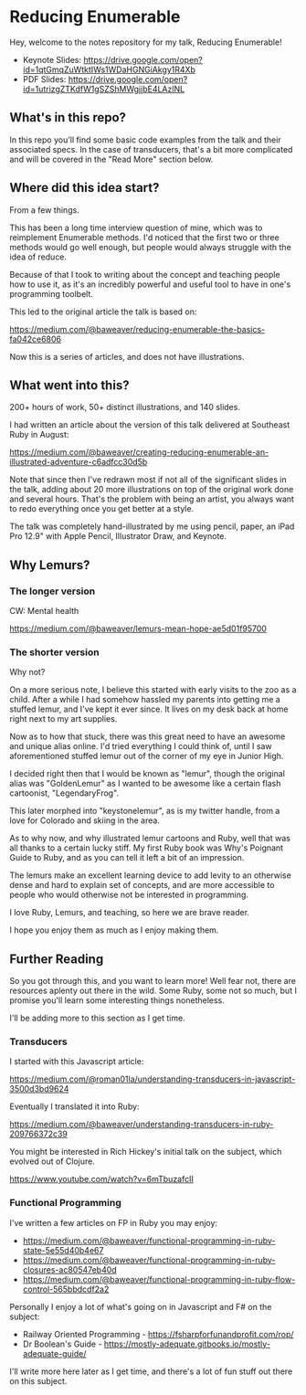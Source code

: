 # Reducing Enumerable

Hey, welcome to the notes repository for my talk, Reducing Enumerable!

* Keynote Slides: https://drive.google.com/open?id=1qtGmqZuWtktIWs1WDaHGNGiAkgy1R4Xb
* PDF Slides: https://drive.google.com/open?id=1utrizgZTKdfW1gSZShMWgjjbE4LAzlNL

## What's in this repo?

In this repo you'll find some basic code examples from the talk and their associated specs. In the case of transducers, that's a bit more complicated and will be covered in the "Read More" section below.

## Where did this idea start?

From a few things.

This has been a long time interview question of mine, which was to reimplement Enumerable methods. I'd noticed that the first two or three methods would go well enough, but people would always struggle with the idea of reduce.

Because of that I took to writing about the concept and teaching people how to use it, as it's an incredibly powerful and useful tool to have in one's programming toolbelt.

This led to the original article the talk is based on:

https://medium.com/@baweaver/reducing-enumerable-the-basics-fa042ce6806

Now this is a series of articles, and does not have illustrations.

## What went into this?

200+ hours of work, 50+ distinct illustrations, and 140 slides.

I had written an article about the version of this talk delivered at Southeast Ruby in August:

https://medium.com/@baweaver/creating-reducing-enumerable-an-illustrated-adventure-c6adfcc30d5b

Note that since then I've redrawn most if not all of the significant slides in the talk, adding about 20 more illustrations on top of the original work done and several hours. That's the problem with being an artist, you always want to redo everything once you get better at a style.

The talk was completely hand-illustrated by me using pencil, paper, an iPad Pro 12.9" with Apple Pencil, Illustrator Draw, and Keynote.

## Why Lemurs?

### The longer version

CW: Mental health

https://medium.com/@baweaver/lemurs-mean-hope-ae5d01f95700

### The shorter version

Why not?

On a more serious note, I believe this started with early visits to the zoo as a child. After a while I had somehow hassled my parents into getting me a stuffed lemur, and I've kept it ever since. It lives on my desk back at home right next to my art supplies.

Now as to how that stuck, there was this great need to have an awesome and unique alias online. I'd tried everything I could think of, until I saw aforementioned stuffed lemur out of the corner of my eye in Junior High.

I decided right then that I would be known as "lemur", though the original alias was "GoldenLemur" as I wanted to be awesome like a certain flash cartoonist, "LegendaryFrog".

This later morphed into "keystonelemur", as is my twitter handle, from a love for Colorado and skiing in the area.

As to why now, and why illustrated lemur cartoons and Ruby, well that was all thanks to a certain lucky stiff. My first Ruby book was Why's Poignant Guide to Ruby, and as you can tell it left a bit of an impression.

The lemurs make an excellent learning device to add levity to an otherwise dense and hard to explain set of concepts, and are more accessible to people who would otherwise not be interested in programming.

I love Ruby, Lemurs, and teaching, so here we are brave reader.

I hope you enjoy them as much as I enjoy making them.

## Further Reading

So you got through this, and you want to learn more! Well fear not, there are resources aplenty out there in the wild. Some Ruby, some not so much, but I promise you'll learn some interesting things nonetheless.

I'll be adding more to this section as I get time.

### Transducers

I started with this Javascript article:

https://medium.com/@roman01la/understanding-transducers-in-javascript-3500d3bd9624

Eventually I translated it into Ruby:

https://medium.com/@baweaver/understanding-transducers-in-ruby-209766372c39

You might be interested in Rich Hickey's initial talk on the subject, which evolved out of Clojure.

https://www.youtube.com/watch?v=6mTbuzafcII

### Functional Programming

I've written a few articles on FP in Ruby you may enjoy:

* https://medium.com/@baweaver/functional-programming-in-ruby-state-5e55d40b4e67
* https://medium.com/@baweaver/functional-programming-in-ruby-closures-ac80547eb40d
* https://medium.com/@baweaver/functional-programming-in-ruby-flow-control-565bbdcdf2a2

Personally I enjoy a lot of what's going on in Javascript and F# on the subject:

* Railway Oriented Programming - https://fsharpforfunandprofit.com/rop/
* Dr Boolean's Guide - https://mostly-adequate.gitbooks.io/mostly-adequate-guide/

I'll write more here later as I get time, and there's a lot of fun stuff out there on this subject.
